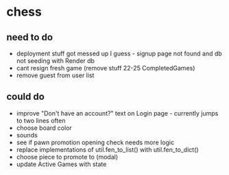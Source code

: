 # chess

## need to do
- deployment stuff got messed up I guess - signup page not found and db not seeding with Render db
- cant resign fresh game (remove stuff 22-25 CompletedGames)
- remove guest from user list

## could do
- improve "Don't have an account?" text on Login page - currently jumps to two lines often
- choose board color
- sounds
- see if pawn promotion opening check needs more logic
- replace implementations of util.fen_to_list() with util.fen_to_dict()
- choose piece to promote to (modal)
- update Active Games with state


